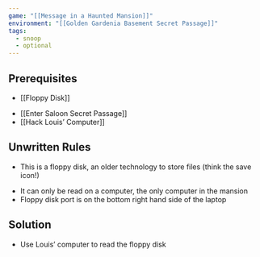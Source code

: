 ```yaml
---
game: "[[Message in a Haunted Mansion]]"
environment: "[[Golden Gardenia Basement Secret Passage]]"
tags:
  - snoop
  - optional
---
```

## Prerequisites
-  [[Floppy Disk]]
* [[Enter Saloon Secret Passage]]
* [[Hack Louis’ Computer]]
## Unwritten Rules
* This is a floppy disk, an older technology to store files (think the save icon!)
- It can only be read on a computer, the only computer in the mansion
- Floppy disk port is on the bottom right hand side of the laptop
## Solution
* Use Louis’ computer to read the floppy disk